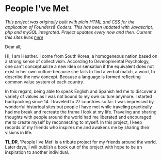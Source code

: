 # People I've Met

_This project was originally built with plain HTML and CSS for the application of Founders& Coders.
This has been updated with Javascript, php and mySQL integrated. Project updates every now and then. Current this sites lives [here](http://pim-yhk7830329.codeanyapp.com/public/index.php)_

Dear all,

Hi, I am Heather. I come from South Korea, a homogeneous nation based on a strong sense of collectivism.
According to Developmental Psychology, one can't conceptualize a new idea or sensation if the equivalent does not exist in her own culture because she fails to find a verbal match, a word, to describe the new concept. Because a language is formed reflecting common value system of each country.

In this regard, being able to speak English and Spanish led me to discover a variety of values as I was not bound to my own culture anymore.
I started backpacking since 14. I traveled to 27 countries so far. I was impressed by wonderful historical sites but people I have met while traveling practically had me break and recreate the frame I look at my life. Traveling and sharing thoughts with people around the world had me liberated and encouraged me to create myself by reconnecting to myself.
In this project, I keep records of my friends who inspires me and awakens me by sharing their visions in life.

<strong>TL;DR</strong>, 'People I've Met' is a tribute project for my friends around the world. Later days, I will publish a book out of the project with hope to be an inspiration to another individual.
